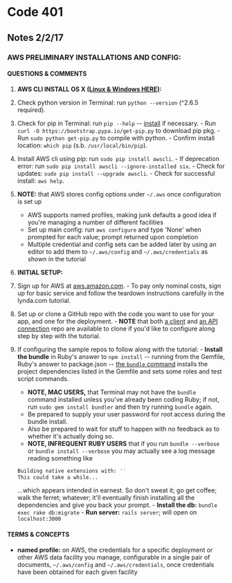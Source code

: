 # Code 401 
## Notes 2/2/17

### AWS PRELIMINARY INSTALLATIONS AND CONFIG:

#### QUESTIONS & COMMENTS
1. **AWS CLI INSTALL OS X [(Linux & Windows HERE)](http://docs.aws.amazon.com/cli/latest/userguide/installing.html#install-with-pip):** 
  1. Check python version in Terminal:  run `python --version` (^2.6.5 required).
  1. Check for pip in Terminal: run `pip --help` -- [install](http://docs.aws.amazon.com/cli/latest/userguide/installing.html#install-pip) if necessary.
    - Run `curl -O https://bootstrap.pypa.io/get-pip.py` to download pip pkg.
    - Run `sudo python get-pip.py` to compile with python.
    - Confirm install location: `which pip` (s.b. `/usr/local/bin/pip`).     
  1. Install AWS cli using pip:  run `sudo pip install awscli`.
    - If deprecation error: run `sudo pip install awscli --ignore-installed six`.
    - Check for updates: `sudo pip install --upgrade awscli`.
    - Check for successful install: `aws help`.
1. **NOTE:** that AWS stores config options under `~/.aws` once configuration is set up
    - AWS supports named profiles, making junk defaults a good idea if you're managing a number of different facilities
    - Set up main config: run `aws configure` and type 'None' when prompted for each value; prompt returned upon completion
    - Multiple credential and config sets can be added later by using an editor to add them to `~/.aws/config` and `~/.aws/credentials` as shown in the tutorial

1. **INITIAL SETUP:** 
  1. Sign up for AWS at [aws.amazon.com](https://aws.amazon.com).
    - To pay only nominal costs, sign up for basic service and follow the teardown instructions carefully in the lynda.com tutorial.
  1. Set up or clone a GitHub repo with the code you want to use for your app, and one for the deployment.
    - **NOTE** that both [a client](https://github.com/brandon-rich-aws-deployment-course/art_gallery) and [an API connection](https://github.com/brandon-rich-aws-deployment-course/cloudformation-demo) repo are available to clone if you'd like to configure along step by step with the tutorial.

  1. If configuring the sample repos to follow along with the tutorial: 
    - **Install the bundle** in Ruby's answer to `npm install` -- running from the Gemfile, Ruby's answer to package.json -- [the `bundle` command](http://bundler.io/v1.14/man/bundle-install.1.html) installs the project dependencies listed in the Gemfile and sets some roles and test script commands.
      - **NOTE, MAC USERS,** that Terminal may not have the `bundle` command installed unless you've already been coding Ruby; if not, run `sudo gem install bundler` and then try running `bundle` again.
      - Be prepared to supply your user password for root access during the bundle install. 
      - Also be prepared to wait for stuff to happen with no feedback as to whether it's actually doing so. 
      - **NOTE, INFREQUENT RUBY USERS** that if you run `bundle --verbose` or `bundle install --verbose` you may actually see a log message reading something like
      ```bash
      Building native extensions with: '' 
      This could take a while...
      ```
      ...which appears intended in earnest.  So don't sweat it; go get coffee; walk the ferret; whatever; it'll eventually finish installing all the dependencies and give you back your prompt.
    - **Install the db:** `bundle exec rake db:migrate`
    - **Run server:** `rails server`; will open on `localhost:3000`
    

#### TERMS & CONCEPTS
  * **named profile:**  on AWS, the credentials for a specific deployment or other AWS data facility you manage, configurable in a single pair of documents, `~/.aws/config` and `~/.aws/credentials`, once credentials have been obtained for each given facility

